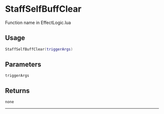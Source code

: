 # StaffSelfBuffClear
Function name in EffectLogic.lua
## Usage
```lua
StaffSelfBuffClear(triggerArgs)
```
## Parameters
`triggerArgs`
## Returns
`none`

---